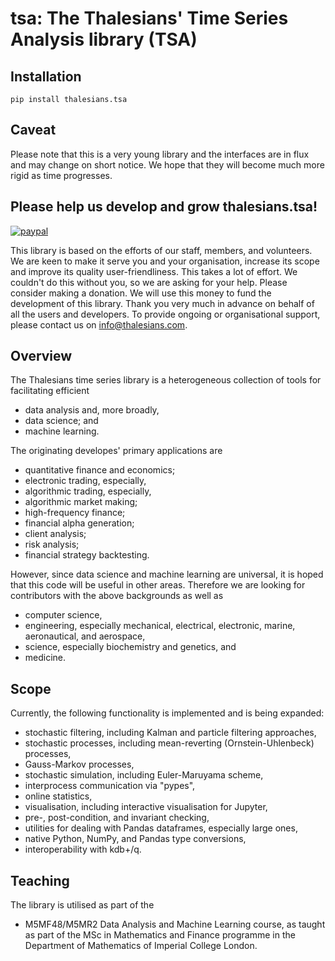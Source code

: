 # tsa: The Thalesians' Time Series Analysis library (TSA)

## Installation

    pip install thalesians.tsa
    
## Caveat

Please note that this is a very young library and the interfaces are in flux and may change on short notice. We hope that they will become much more rigid as time progresses.

## Please help us develop and grow thalesians.tsa!

[![paypal](https://www.paypalobjects.com/en_US/i/btn/btn_donateCC_LG.gif)](https://www.paypal.com/cgi-bin/webscr?cmd=_s-xclick&hosted_button_id=H8EVMMSLPVXFN)

This library is based on the efforts of our staff, members, and volunteers. We are keen to make it serve you and your organisation, increase its scope and improve its quality user-friendliness. This takes a lot of effort. We couldn't do this without you, so we are asking for your help. Please consider making a donation. We will use this money to fund the development of this library. Thank you very much in advance on behalf of all the users and developers. To provide ongoing or organisational support, please contact us on info@thalesians.com.

## Overview

The Thalesians time series library is a heterogeneous collection of tools for facilitating efficient

* data analysis and, more broadly,
* data science; and
* machine learning.

The originating developes' primary applications are

* quantitative finance and economics;
* electronic trading, especially,
* algorithmic trading, especially,
* algorithmic market making;
* high-frequency finance;
* financial alpha generation;
* client analysis;
* risk analysis;
* financial strategy backtesting.

However, since data science and machine learning are universal, it is hoped that this code will be useful in other areas. Therefore we are
looking for contributors with the above backgrounds as well as

* computer science,
* engineering, especially mechanical, electrical, electronic, marine, aeronautical, and aerospace,
* science, especially biochemistry and genetics, and
* medicine.

## Scope

Currently, the following functionality is implemented and is being expanded:

* stochastic filtering, including Kalman and particle filtering approaches,
* stochastic processes, including mean-reverting (Ornstein-Uhlenbeck) processes,
* Gauss-Markov processes,
* stochastic simulation, including Euler-Maruyama scheme,
* interprocess communication via "pypes",
* online statistics,
* visualisation, including interactive visualisation for Jupyter,
* pre-, post-condition, and invariant checking,
* utilities for dealing with Pandas dataframes, especially large ones,
* native Python, NumPy, and Pandas type conversions,
* interoperability with kdb+/q.

## Teaching

The library is utilised as part of the

* M5MF48/M5MR2 Data Analysis and Machine Learning course, as taught as part of the MSc in Mathematics and Finance programme in the
Department of Mathematics of Imperial College London.
